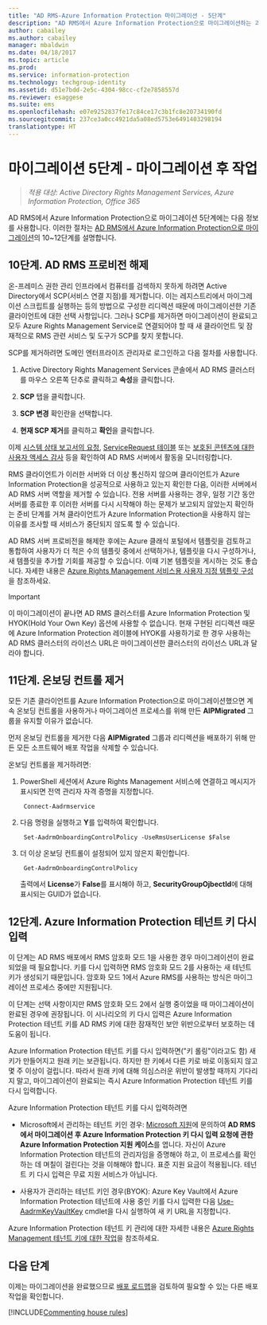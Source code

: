 ```yaml
---
title: "AD RMS-Azure Information Protection 마이그레이션 - 5단계"
description: "AD RMS에서 Azure Information Protection으로 마이그레이션하는 과정의 다섯 번째 단계로, AD RMS에서 Azure Information Protection으로 마이그레이션 10~12단계가 포함됩니다."
author: cabailey
ms.author: cabailey
manager: mbaldwin
ms.date: 04/18/2017
ms.topic: article
ms.prod: 
ms.service: information-protection
ms.technology: techgroup-identity
ms.assetid: d51e7bdd-2e5c-4304-98cc-cf2e7858557d
ms.reviewer: esaggese
ms.suite: ems
ms.openlocfilehash: e07e9252837fe17c84ce17c3b1fc8e20734190fd
ms.sourcegitcommit: 237ce3a0cc4921da5a08ed5753e6491403298194
translationtype: HT
---
```

# <a name="migration-phase-5---post-migration-tasks"></a>마이그레이션 5단계 - 마이그레이션 후 작업

>*적용 대상: Active Directory Rights Management Services, Azure Information Protection, Office 365*


AD RMS에서 Azure Information Protection으로 마이그레이션 5단계에는 다음 정보를 사용합니다. 이러한 절차는 [AD RMS에서 Azure Information Protection으로 마이그레이션](migrate-from-ad-rms-to-azure-rms.md)의 10~12단계를 설명합니다.

## <a name="step-10-deprovison-ad-rms"></a>10단계. AD RMS 프로비전 해제

온-프레미스 권한 관리 인프라에서 컴퓨터를 검색하지 못하게 하려면 Active Directory에서 SCP(서비스 연결 지점)를 제거합니다. 이는 레지스트리에서 마이그레이션 스크립트를 실행하는 등의 방법으로 구성한 리디렉션 때문에 마이그레이션한 기존 클라이언트에 대한 선택 사항입니다. 그러나 SCP를 제거하면 마이그레이션이 완료되고 모두 Azure Rights Management Service로 연결되어야 할 때 새 클라이언트 및 잠재적으로 RMS 관련 서비스 및 도구가 SCP를 찾지 못합니다. 

SCP를 제거하려면 도메인 엔터프라이즈 관리자로 로그인하고 다음 절차를 사용합니다.

1. Active Directory Rights Management Services 콘솔에서 AD RMS 클러스터를 마우스 오른쪽 단추로 클릭하고 **속성**을 클릭합니다.

2. **SCP** 탭을 클릭합니다.

3. **SCP 변경** 확인란을 선택합니다.

4. **현재 SCP 제거**를 클릭하고 **확인**을 클릭합니다.

이제 [시스템 상태 보고서의 요청](https://technet.microsoft.com/library/ee221012%28v=ws.10%29.aspx), [ServiceRequest 테이블](http://technet.microsoft.com/library/dd772686%28v=ws.10%29.aspx) 또는 [보호된 콘텐츠에 대한 사용자 액세스 감사](http://social.technet.microsoft.com/wiki/contents/articles/3440.ad-rms-frequently-asked-questions-faq.aspx) 등을 확인하여 AD RMS 서버에서 활동을 모니터링합니다. 

RMS 클라이언트가 이러한 서버와 더 이상 통신하지 않으며 클라이언트가 Azure Information Protection을 성공적으로 사용하고 있는지 확인한 다음, 이러한 서버에서 AD RMS 서버 역할을 제거할 수 있습니다. 전용 서버를 사용하는 경우, 일정 기간 동안 서버를 종료한 후 이러한 서버를 다시 시작해야 하는 문제가 보고되지 않았는지 확인하는 준비 단계를 거쳐 클라이언트가 Azure Information Protection을 사용하지 않는 이유를 조사할 때 서비스가 중단되지 않도록 할 수 있습니다.

AD RMS 서버 프로비전을 해제한 후에는 Azure 클래식 포털에서 템플릿을 검토하고 통합하여 사용자가 더 적은 수의 템플릿 중에서 선택하거나, 템플릿을 다시 구성하거나, 새 템플릿을 추가할 기회를 제공할 수 있습니다. 이때 기본 템플릿을 게시하는 것도 좋습니다. 자세한 내용은 [Azure Rights Management 서비스용 사용자 지정 템플릿 구성](../deploy-use/configure-custom-templates.md)을 참조하세요.

>[!IMPORTANT]
> 이 마이그레이션이 끝나면 AD RMS 클러스터를 Azure Information Protection 및 HYOK(Hold Your Own Key) 옵션에 사용할 수 없습니다. 현재 구현된 리디렉션 때문에 Azure Information Protection 레이블에 HYOK를 사용하기로 한 경우 사용하는 AD RMS 클러스터의 라이선스 URL은 마이그레이션한 클러스터의 라이선스 URL과 달라야 합니다.

## <a name="step-11-remove-onboarding-controls"></a>11단계. 온보딩 컨트롤 제거

모든 기존 클라이언트를 Azure Information Protection으로 마이그레이션했으면 계속 온보딩 컨트롤을 사용하거나 마이그레이션 프로세스를 위해 만든 **AIPMigrated** 그룹을 유지할 이유가 없습니다. 

먼저 온보딩 컨트롤을 제거한 다음 **AIPMigrated** 그룹과 리디렉션을 배포하기 위해 만든 모든 소프트웨어 배포 작업을 삭제할 수 있습니다.

온보딩 컨트롤을 제거하려면:

1. PowerShell 세션에서 Azure Rights Management 서비스에 연결하고 메시지가 표시되면 전역 관리자 자격 증명을 지정합니다.

        Connect-Aadrmservice

2. 다음 명령을 실행하고 **Y**를 입력하여 확인합니다.

        Set-AadrmOnboardingControlPolicy -UseRmsUserLicense $False

3. 더 이상 온보딩 컨트롤이 설정되어 있지 않은지 확인합니다.

        Get-AadrmOnboardingControlPolicy

    출력에서 **License**가 **False**를 표시해야 하고, **SecurityGroupOjbectId**에 대해 표시되는 GUID가 없습니다.

## <a name="step-12-re-key-your-azure-information-protection-tenant-key"></a>12단계. Azure Information Protection 테넌트 키 다시 입력
이 단계는 AD RMS 배포에서 RMS 암호화 모드 1을 사용한 경우 마이그레이션이 완료되었을 때 필요합니다. 키를 다시 입력하면 RMS 암호화 모드 2를 사용하는 새 테넌트 키가 생성되기 때문입니다. 암호화 모드 1에서 Azure RMS를 사용하는 방식은 마이그레이션 프로세스 중에만 지원됩니다.

이 단계는 선택 사항이지만 RMS 암호화 모드 2에서 실행 중이었을 때 마이그레이션이 완료된 경우에 권장됩니다. 이 시나리오의 키 다시 입력은 Azure Information Protection 테넌트 키를 AD RMS 키에 대한 잠재적인 보안 위반으로부터 보호하는 데 도움이 됩니다.

Azure Information Protection 테넌트 키를 다시 입력하면("키 롤링"이라고도 함) 새 키가 만들어지고 원래 키는 보관됩니다. 하지만 한 키에서 다른 키로 바로 이동되지 않고 몇 주 이상이 걸립니다. 따라서 원래 키에 대해 의심스러운 위반이 발생할 때까지 기다리지 말고, 마이그레이션이 완료되는 즉시 Azure Information Protection 테넌트 키를 다시 입력합니다.

Azure Information Protection 테넌트 키를 다시 입력하려면

- Microsoft에서 관리하는 테넌트 키인 경우: [Microsoft 지원](../get-started/information-support.md#to-contact-microsoft-support)에 문의하여 **AD RMS에서 마이그레이션 후 Azure Information Protection 키 다시 입력 요청에 관한 Azure Information Protection 지원 케이스**를 엽니다. 자신이 Azure Information Protection 테넌트의 관리자임을 증명해야 하고, 이 프로세스를 확인하는 데 며칠이 걸린다는 것을 이해해야 합니다. 표준 지원 요금이 적용됩니다. 테넌트 키 다시 입력은 무료 지원 서비스가 아닙니다.

- 사용자가 관리하는 테넌트 키인 경우(BYOK): Azure Key Vault에서 Azure Information Protection 테넌트에 사용 중인 키를 다시 입력한 다음 [Use-AadrmKeyVaultKey](/powershell/aadrm/vlatest/use-aadrmkeyvaultkey) cmdlet을 다시 실행하여 새 키 URL을 지정합니다. 

Azure Information Protection 테넌트 키 관리에 대한 자세한 내용은 [Azure Rights Management 테넌트 키에 대한 작업](../deploy-use/operations-tenant-key.md)을 참조하세요.

## <a name="next-steps"></a>다음 단계

이제는 마이그레이션을 완료했으므로 [배포 로드맵](deployment-roadmap.md)을 검토하여 필요할 수 있는 다른 배포 작업을 확인합니다.

[!INCLUDE[Commenting house rules](../includes/houserules.md)]
